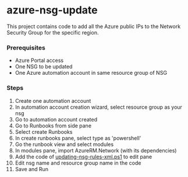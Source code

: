 # azure-nsg-update
This project contains code to add all the Azure public IPs to the Network Security Group for the specific region.

### Prerequisites

 - Azure Portal access
 - One NSG to be updated
 - One Azure automation account in same resource group of NSG

### Steps

1. Create one automation account
2. In automation account creation wizard, select resource group as your nsg
3. Go to automation account created
4. Go to Runbooks from side pane
5. Select create Runbooks
6. In create runbooks pane, select type as 'powershell'
7. Go the runbook view and select modules
8. In modules pane, import AzureRM.Network (with its dependencies)
9. Add the code of [updating-nsg-rules-xml.ps1](https://github.com/hassanraha/azure-nsg-update/blob/master/updating-nsg-rules-xml.ps1 "updating-nsg-rules-xml.ps1") to edit pane
10. Edit nsg name and resource group name in the code 
11. Save and Run 

